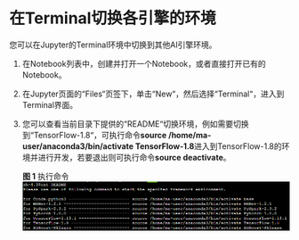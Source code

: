 # 在Terminal切换各引擎的环境<a name="modelarts_23_0117"></a>

您可以在Jupyter的Terminal环境中切换到其他AI引擎环境。

1.  在Notebook列表中，创建并打开一个Notebook，或者直接打开已有的Notebook。
2.  在Jupyter页面的“Files“页签下，单击“New“，然后选择“Terminal“，进入到Terminal界面。
3.  您可以查看当前目录下提供的“README“切换环境，例如需要切换到“TensorFlow-1.8“，可执行命令**source /home/ma-user/anaconda3/bin/activate TensorFlow-1.8**进入到TensorFlow-1.8的环境并进行开发，若要退出则可执行命令**source deactivate**。

    **图 1**  执行命令<a name="fig161667313101"></a>  
    ![](figures/执行命令.png "执行命令")


